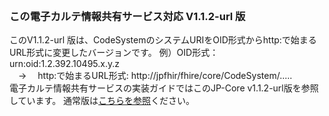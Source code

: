 <br/>

<h3>この電子カルテ情報共有サービス対応 V1.1.2-url 版</h3>
このV1.1.2-url 版は、CodeSystemのシステムURIをOID形式からhttp:で始まるURL形式に変更したバージョンです。
例）OID形式：urn:oid:1.2.392.10495.x.y.z<br/>
　→　 http:で始まるURL形式: http://jpfhir/fhire/core/CodeSystem/.....
<br/>電子カルテ情報共有サービスの実装ガイドではこのJP-Core v1.1.2-url版を参照しています。
通常版は<a href="https://jpfhir.jp/fhir/core/1.1.2/index.html">こちらを参照</a>ください。

<br/>